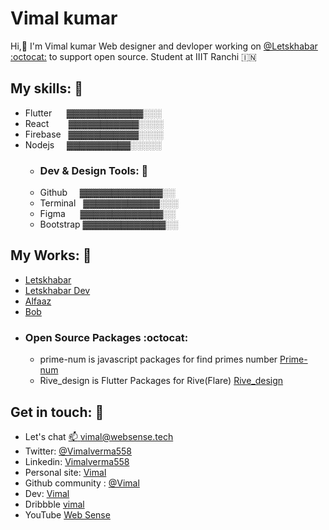 # Vimal kumar
Hi,:wave: I'm Vimal kumar Web designer and devloper working on [@Letskhabar :octocat:](https://github.com/letskhabar) to support open source. Student at IIIT Ranchi :india:

## My skills: :rocket:
- Flutter &nbsp; &nbsp; &nbsp;▓▓▓▓▓▓▓▓▓▓▓▓░░░
- React &nbsp; &nbsp; &nbsp; &nbsp;▓▓▓▓▓▓▓▓▓▓▓░░░░
- Firebase &nbsp; ▓▓▓▓▓▓▓▓▓▓▓░░░░
- Nodejs &nbsp; &nbsp; ▓▓▓▓▓▓▓▓▓▓░░░░░
  - ### Dev & Design Tools: :robot:
  - Github &nbsp; &nbsp;  ▓▓▓▓▓▓▓▓▓▓▓▓▓░░
  - Terminal &nbsp; ▓▓▓▓▓▓▓▓▓▓▓▓░░░
  - Figma &nbsp; &nbsp;&nbsp;   ▓▓▓▓▓▓▓▓▓▓▓▓▓░░
  - Bootstrap ▓▓▓▓▓▓▓▓▓▓▓▓▓░░

## My Works: :stars:
- [Letskhabar](https://letskhabar.com)
- [Letskhabar Dev](https://dev.letskhabar.com)
- [Alfaaz](https://alfaaz.letskhabar.com)
- [Bob](#)
- ### Open Source Packages :octocat:
  - prime-num is javascript packages for find primes number [Prime-num](https://www.npmjs.com/package/prime-num)
  - Rive_design is Flutter Packages for Rive(Flare) [Rive_design](https://pub.dev/packages/rive_design)

## Get in touch: 💬
- Let's chat [:mailbox: vimal@websense.tech](mailto:vimal@websense.tech)
- Twitter: [@Vimalverma558](https://twitter.com/Vimalverma558)
- Linkedin: [Vimalverma558](https://www.linkedin.com/in/vimalverma558)
- Personal site: [Vimal](https://vimal.letskhabar.com)
- Github community : [@Vimal](https://github.community/u/vimal)
- Dev: [Vimal](https://dev.to/vimal)
- Dribbble [vimal](https://dribbble.com/vimalverma)
- YouTube [Web Sense](https://dribbble.com/vimalverma)

